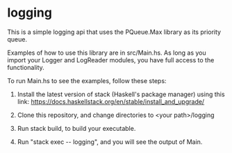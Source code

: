 # logging

This is a simple logging api that uses the PQueue.Max library as 
its priority queue.

Examples of how to use this library are in src/Main.hs. As long
as you import your Logger and LogReader modules, you have full
access to the functionality.

To run Main.hs to see the examples, follow these steps:

1) Install the latest version of stack (Haskell's package manager)
using this link: https://docs.haskellstack.org/en/stable/install_and_upgrade/

2) Clone this repository, and change directories to \<your path\>/logging

3) Run stack build, to build your executable.

4) Run "stack exec -- logging", and you will see the output of Main.
